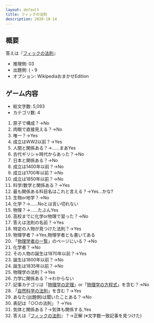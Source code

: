 ```yaml
---
layout: default
title: フィックの法則
description: 2020-10-14
---
```


## 概要

答えは『[フィックの法則](https://ja.wikipedia.org/wiki/%E3%83%95%E3%82%A3%E3%83%83%E3%82%AF%E3%81%AE%E6%B3%95%E5%89%87)』

- 推理側: 03
- 出題側: (・9
- オプション: WikipediaおまかせEdition

## ゲーム内容

- 総文字数: 5,093
- カテゴリ数: 4

1. 原子で構成？→No
2. 肉眼で直接見える？→No
3. 唯一？→Yes
4. 成立はWW2以前？→Yes
5. 人間と関係ある？→……まあYes
6. 古代ギリシャ時代からあった？→No
7. 日本と関係ある？→No
8. 成立は1400年以前？→No
9. 成立は1700年以前？→No
10. 成立は1850年以前？→No
11. 科学/数学と関係ある？→Yes
12. 最も関係ある科目名はこれと言える？→Yes…かな?
13. 生物or地学？→No
14. 化学？→……Noとは言い切れない
15. 物理？→……たぶんYes
16. 高校までに化学or物理で習った？→No
17. 答えは法則の名前？→Yes
18. 特定の人物が見つけた法則？→Yes
19. 物理学者？→Yes,物理学者とも書いてある
20. 「[物理学者の一覧](https://ja.wikipedia.org/wiki/%E7%89%A9%E7%90%86%E5%AD%A6%E8%80%85%E3%81%AE%E4%B8%80%E8%A6%A7)」のページにいる？→No
21. 化学者？→No
22. その人物の誕生は1870年以前？→Yes
23. 誕生は1800年以前？→No
24. 誕生は1835年以前？→No
25. 物理学の法則？→Yes
26. 力学に関係ある？→わからない
27. 記事カテゴリは「[物理学の定理](https://ja.wikipedia.org/wiki/Category:%E7%89%A9%E7%90%86%E5%AD%A6%E3%81%AE%E5%AE%9A%E7%90%86)」or「[物理学の方程式](https://ja.wikipedia.org/wiki/Category:%E7%89%A9%E7%90%86%E5%AD%A6%E3%81%AE%E6%96%B9%E7%A8%8B%E5%BC%8F)」を含む？→No
28. 「[自然科学の法則](https://ja.wikipedia.org/wiki/Category:%E8%87%AA%E7%84%B6%E7%A7%91%E5%AD%A6%E3%81%AE%E6%B3%95%E5%89%87)」を含む？→Yes
29. あなた(出題側)は聞いたことある？→No
30. 表記は「○○の法則」？→Yes
31. 気体と関係ある？→気体も関係する,Yes
32. 答えは『[フィックの法則](https://ja.wikipedia.org/wiki/%E3%83%95%E3%82%A3%E3%83%83%E3%82%AF%E3%81%AE%E6%B3%95%E5%89%87)』？→正解 (※文字数一致記事を見つけた)
